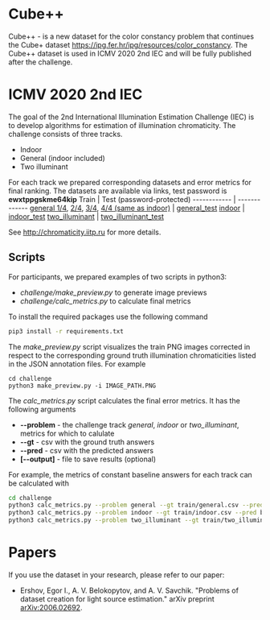 # Cube++
Cube++ - is a new dataset for the color constancy problem that continues the Cube+ dataset https://ipg.fer.hr/ipg/resources/color_constancy. The Cube++ dataset is used in ICMV 2020 2nd IEC and will be fully published after the challenge. 

# ICMV 2020 2nd IEC
The goal of the 2nd International Illumination Estimation Challenge (IEC) is to develop algorithms for estimation of illumination chromaticity. The challenge consists of three tracks. 
* Indoor 
* General (indoor included)
* Two illuminant 

For each track we prepared corresponding datasets and error metrics for final ranking. The datasets are available via links, test password is **ewxtppgskme64kip**
Train | Test (password-protected)
------------ | -------------
[general 1/4](https://drive.google.com/file/d/1-jWLZeG4h0OkjDhCgD7D8Q6cphhnkJCp/view?usp=sharing), [2/4](https://drive.google.com/file/d/1HxkQ4JJb2Nbp0s0ikI99lwBUHyV-VRw8/view?usp=sharing), [3/4](https://drive.google.com/file/d/1cjQ5HEt7KE268iv3uOn1mVGeIryzbUHg/view?usp=sharing), [4/4 (same as indoor)](https://yadi.sk/d/84w9OHpUZIoPZA) | [general_test](https://yadi.sk/d/M8Jdq_tuiR-I4A) 
[indoor](https://yadi.sk/d/84w9OHpUZIoPZA) | [indoor_test](https://yadi.sk/d/KruOvfdD10ptag) 
[two_illuminant](https://drive.google.com/file/d/12Qq32voyQzF8Vf6c-o_6j2h3EuAwQatE/view?usp=sharing) | [two_illuminant_test](https://yadi.sk/d/8u9y4uAU1bBFrQ)

See http://chromaticity.iitp.ru for more details. 

## Scripts 
For participants, we prepared examples of two scripts in python3: 
* *challenge/make_preview.py* to generate image previews
* *challenge/calc_metrics.py* to calculate final metrics

To install the required packages use the following command
```bash
pip3 install -r requirements.txt
```

The *make_preview.py* script visualizes the train PNG images corrected in respect to the corresponding ground truth illumination chromaticities listed in the JSON annotation files. For example
```
cd challenge
python3 make_preview.py -i IMAGE_PATH.PNG
```

The *calc_metrics.py* script calculates the final error metrics. It has the following arguments
* **--problem** - the challenge track *general*, *indoor* or *two_illuminant*, metrics for which to calulate
* **--gt** - csv with the ground truth answers
* **--pred** - csv with the predicted answers 
* **[--output]** - file to save results (optional)

For example, the metrics of constant baseline answers for each track can be calculated with
```bash
cd challenge
python3 calc_metrics.py --problem general --gt train/general.csv --pred baseline_examples/const/general.csv 
python3 calc_metrics.py --problem indoor --gt train/indoor.csv --pred baseline_examples/const/indoor.csv 
python3 calc_metrics.py --problem two_illuminant --gt train/two_illuminant.csv --pred baseline_examples/const/two_illuminant.csv 
```

# Papers
If you use the dataset in your research, please refer to our paper:
* Ershov, Egor I., A. V. Belokopytov, and A. V. Savchik. "Problems of dataset creation for light source estimation." arXiv preprint [arXiv:2006.02692](https://arxiv.org/abs/2006.02692).
